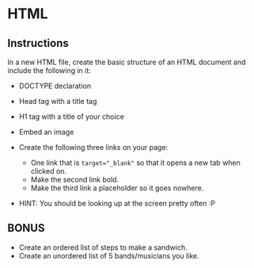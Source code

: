 # HTML

## Instructions

In a new HTML file, create the basic structure of an HTML document and include the following in it:

- DOCTYPE declaration
- Head tag with a title tag
- H1 tag with a title of your choice
- Embed an image
- Create the following three links on your page:

  - One link that is `target="_blank"` so that it opens a new tab when clicked on.
  - Make the second link bold.
  - Make the third link a placeholder so it goes nowhere.

- HINT: You should be looking up at the screen pretty often :P

## BONUS

- Create an ordered list of steps to make a sandwich.
- Create an unordered list of 5 bands/musicians you like.
